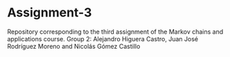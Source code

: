 # Assignment-3
Repository corresponding to the third assignment of the Markov chains and applications course. Group 2: Alejandro Higuera Castro, Juan José Rodríguez Moreno and Nicolás Gómez Castillo

